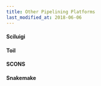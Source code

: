 ```yaml
---
title: Other Pipelining Platforms
last_modified_at: 2018-06-06
---
```

#### Sciluigi
#### Toil
#### SCONS
#### Snakemake

